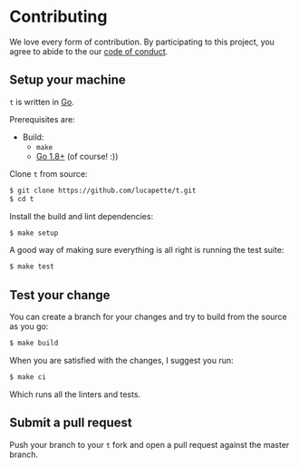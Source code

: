 # Contributing

We love every form of contribution. By participating to this project, you
agree to abide to the our [code of conduct](/CODE_OF_CONDUCT.md).

## Setup your machine

`t` is written in [Go](https://golang.org/).

Prerequisites are:

* Build:
  * `make`
  * [Go 1.8+](http://golang.org/doc/install) (of course! :))

Clone `t` from source:

```sh
$ git clone https://github.com/lucapette/t.git
$ cd t
```

Install the build and lint dependencies:

``` sh
$ make setup
```

A good way of making sure everything is all right is running the test suite:

``` sh
$ make test
```

## Test your change

You can create a branch for your changes and try to build from the source as
you go:

``` sh
$ make build
```

When you are satisfied with the changes, I suggest you run:

``` sh
$ make ci
```

Which runs all the linters and tests.

## Submit a pull request

Push your branch to your `t` fork and open a pull request against
the master branch.
